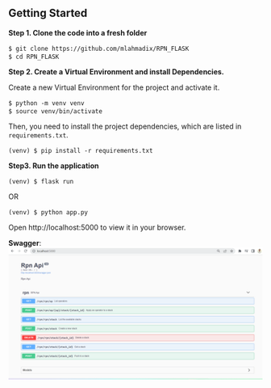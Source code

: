 ## Getting Started

**Step 1. Clone the code into a fresh folder**

```
$ git clone https://github.com/mlahmadix/RPN_FLASK
$ cd RPN_FLASK
```

**Step 2. Create a Virtual Environment and install Dependencies.**

Create a new Virtual Environment for the project and activate it.

```
$ python -m venv venv
$ source venv/bin/activate
```

Then, you need to install the project dependencies, which are listed in `requirements.txt`.

```
(venv) $ pip install -r requirements.txt
```

**Step3. Run the application**

```
(venv) $ flask run

```
OR 
```
(venv) $ python app.py
```


Open http://localhost:5000 to view it in your browser.

**Swagger**:
![swagger](docs/images/img.png)


